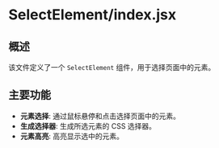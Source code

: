 # SelectElement/index.jsx

## 概述

该文件定义了一个 `SelectElement` 组件，用于选择页面中的元素。

## 主要功能

- **元素选择**: 通过鼠标悬停和点击选择页面中的元素。
- **生成选择器**: 生成所选元素的 CSS 选择器。
- **元素高亮**: 高亮显示选中的元素。

